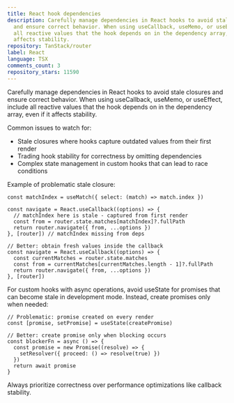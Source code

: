 ```yaml
---
title: React hook dependencies
description: Carefully manage dependencies in React hooks to avoid stale closures
  and ensure correct behavior. When using useCallback, useMemo, or useEffect, include
  all reactive values that the hook depends on in the dependency array, even if it
  affects stability.
repository: TanStack/router
label: React
language: TSX
comments_count: 3
repository_stars: 11590
---
```


Carefully manage dependencies in React hooks to avoid stale closures and ensure correct behavior. When using useCallback, useMemo, or useEffect, include all reactive values that the hook depends on in the dependency array, even if it affects stability.

Common issues to watch for:
- Stale closures where hooks capture outdated values from their first render
- Trading hook stability for correctness by omitting dependencies
- Complex state management in custom hooks that can lead to race conditions

Example of problematic stale closure:
```tsx
const matchIndex = useMatch({ select: (match) => match.index })

const navigate = React.useCallback((options) => {
  // matchIndex here is stale - captured from first render
  const from = router.state.matches[matchIndex]?.fullPath
  return router.navigate({ from, ...options })
}, [router]) // matchIndex missing from deps

// Better: obtain fresh values inside the callback
const navigate = React.useCallback((options) => {
  const currentMatches = router.state.matches
  const from = currentMatches[currentMatches.length - 1]?.fullPath
  return router.navigate({ from, ...options })
}, [router])
```

For custom hooks with async operations, avoid useState for promises that can become stale in development mode. Instead, create promises only when needed:
```tsx
// Problematic: promise created on every render
const [promise, setPromise] = useState(createPromise)

// Better: create promise only when blocking occurs
const blockerFn = async () => {
  const promise = new Promise((resolve) => {
    setResolver({ proceed: () => resolve(true) })
  })
  return await promise
}
```

Always prioritize correctness over performance optimizations like callback stability.